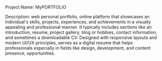 Project Name: MyPORTFOLIO

Description: web personal portfolio, online platform that showcases an individual's skills, projects, experiences, and achievements in a visually appealing and professional manner. 
It typically includes sections like an introduction, resume, project gallery, blog or hobbies, contact information, and sometimes a downloadable CV. 
Designed with responsive layouts and modern UI/UX principles, serves as a digital resume that helps professionals especially in fields like design, development, 
and content presence, opportunities.
